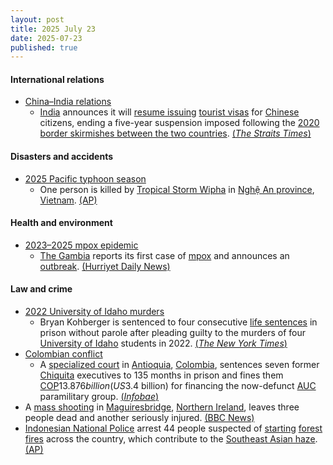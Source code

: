 ```yaml
---
layout: post
title: 2025 July 23
date: 2025-07-23
published: true
---
```



#### International relations

* [China–India relations](https://en.wikipedia.org/wiki/China%E2%80%93India_relations "China–India relations")
  * [India](https://en.wikipedia.org/wiki/India "India") announces it will [resume issuing](https://en.wikipedia.org/wiki/Visa_policy_of_India "Visa policy of India") [tourist visas](https://en.wikipedia.org/wiki/Tourist_visa "Tourist visa") for [Chinese](https://en.wikipedia.org/wiki/China "China") citizens, ending a five-year suspension imposed following the [2020 border skirmishes between the two countries](https://en.wikipedia.org/wiki/2020_China%E2%80%93India_skirmishes "2020 China–India skirmishes"). [(*The Straits Times*)](https://www.straitstimes.com/asia/south-asia/india-to-resume-issuing-tourist-visas-to-chinese-citizens)

#### Disasters and accidents

* [2025 Pacific typhoon season](https://en.wikipedia.org/wiki/2025_Pacific_typhoon_season "2025 Pacific typhoon season")
  * One person is killed by [Tropical Storm Wipha](https://en.wikipedia.org/wiki/Tropical_Storm_Wipha_%282025%29 "Tropical Storm Wipha (2025)") in [Nghệ An province](https://en.wikipedia.org/wiki/Ngh%E1%BB%87_An_province "Nghệ An province"), [Vietnam](https://en.wikipedia.org/wiki/Vietnam "Vietnam"). [(AP)](https://apnews.com/article/vietnam-wipha-floods-storm-tropical-depression-thailand-acb758387590def29c37f8993598e03c)

#### Health and environment

* [2023–2025 mpox epidemic](https://en.wikipedia.org/wiki/2023%E2%80%932025_mpox_epidemic "2023–2025 mpox epidemic")
  * [The Gambia](https://en.wikipedia.org/wiki/The_Gambia "The Gambia") reports its first case of [mpox](https://en.wikipedia.org/wiki/Mpox "Mpox") and announces an [outbreak](https://en.wikipedia.org/wiki/Outbreak "Outbreak"). [(Hurriyet Daily News)](https://www.hurriyetdailynews.com/amp/gambia-declares-mpox-outbreak-211781)

#### Law and crime

* [2022 University of Idaho murders](https://en.wikipedia.org/wiki/2022_University_of_Idaho_murders "2022 University of Idaho murders")
  * Bryan Kohberger is sentenced to four consecutive [life sentences](https://en.wikipedia.org/wiki/Life_sentence "Life sentence") in prison without parole after pleading guilty to the murders of four [University of Idaho](https://en.wikipedia.org/wiki/University_of_Idaho "University of Idaho") students in 2022. [(*The New York Times*)](https://www.nytimes.com/live/2025/07/23/us/kohberger-idaho-murders)
* [Colombian conflict](https://en.wikipedia.org/wiki/Colombian_conflict "Colombian conflict")
  * A [specialized court](https://en.wikipedia.org/wiki/Specialized_court "Specialized court") in [Antioquia](https://en.wikipedia.org/wiki/Antioquia_Department "Antioquia Department"), [Colombia](https://en.wikipedia.org/wiki/Colombia "Colombia"), sentences seven former [Chiquita](https://en.wikipedia.org/wiki/Chiquita "Chiquita") executives to 135 months in prison and fines them [COP](https://en.wikipedia.org/wiki/Colombian_peso "Colombian peso")$13.876 billion (US$3.4 billion) for financing the now-defunct [AUC](https://en.wikipedia.org/wiki/United_Self-Defense_Forces_of_Colombia "United Self-Defense Forces of Colombia") paramilitary group. [(*Infobae*)](https://www.infobae.com/colombia/2025/07/23/historica-condena-justicia-colombiana-dicta-sentencia-contra-siete-directivos-de-chiquita-brands/)
* A [mass shooting](https://en.wikipedia.org/wiki/Mass_shooting "Mass shooting") in [Maguiresbridge](https://en.wikipedia.org/wiki/Maguiresbridge "Maguiresbridge"), [Northern Ireland](https://en.wikipedia.org/wiki/Northern_Ireland "Northern Ireland"), leaves three people dead and another seriously injured. [(BBC News)](https://www.bbc.com/news/articles/cqx2537w5e2o)
* [Indonesian National Police](https://en.wikipedia.org/wiki/Indonesian_National_Police "Indonesian National Police") arrest 44 people suspected of [starting](https://en.wikipedia.org/wiki/Arson "Arson") [forest fires](https://en.wikipedia.org/wiki/Forest_fire "Forest fire") across the country, which contribute to the [Southeast Asian haze](https://en.wikipedia.org/wiki/Southeast_Asian_haze "Southeast Asian haze"). [(AP)](https://apnews.com/article/indonesia-forest-fires-arrests-smoke-environment-health-bfa93ff2ed819fdfcdca5da90e2a1010)
